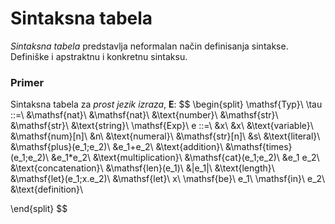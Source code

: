 # Sintaksna tabela

*Sintaksna tabela* predstavlja neformalan način definisanja sintakse. Definiške i apstraktnu i konkretnu sintaksu.

### Primer
 
Sintaksna tabela za *prost jezik izraza*, $\mathbf{E}$:
$$
\begin{split}
\mathsf{Typ}\ \tau ::=\ &\mathsf{nat}\ &\mathsf{nat}\ &\text{number}\\
 &\mathsf{str}\ &\mathsf{str}\ &\text{string}\\
\mathsf{Exp}\ e ::=\ &x\ &x\ &\text{variable}\\
					 &\mathsf{num}[n]\ &n\ &\text{numeral}\\
					 &\mathsf{str}[n]\ &s\ &\text{literal}\\
					 &\mathsf{plus}(e_1;e_2)\ &e_1+e_2\ &\text{addition}\\
					 &\mathsf{times}(e_1;e_2)\ &e_1*e_2\ &\text{multiplication}\\
					 &\mathsf{cat}(e_1;e_2)\ &e_1 e_2\ &\text{concatenation}\\
					 &\mathsf{len}(e_1)\ &|e_1|\ &\text{length}\\
					 &\mathsf{let}(e_1;x.e_2)\ &\mathsf{let}\ x\ \mathsf{be}\ e_1\ \mathsf{in}\ e_2\ &\text{definition}\\
					 
\end{split}
$$
